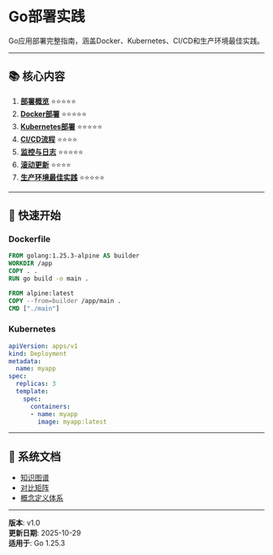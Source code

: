 ﻿# Go部署实践

Go应用部署完整指南，涵盖Docker、Kubernetes、CI/CD和生产环境最佳实践。

---

## 📚 核心内容

1. **[部署概览](./01-部署概览.md)** ⭐⭐⭐⭐⭐
2. **[Docker部署](./02-Docker部署.md)** ⭐⭐⭐⭐⭐
3. **[Kubernetes部署](./03-Kubernetes部署.md)** ⭐⭐⭐⭐⭐
4. **[CI/CD流程](./04-CI-CD流程.md)** ⭐⭐⭐⭐
5. **[监控与日志](./05-监控与日志.md)** ⭐⭐⭐⭐⭐
6. **[滚动更新](./06-滚动更新.md)** ⭐⭐⭐⭐
7. **[生产环境最佳实践](./07-生产环境最佳实践.md)** ⭐⭐⭐⭐⭐

---

## 🚀 快速开始

### Dockerfile

```dockerfile
FROM golang:1.25.3-alpine AS builder
WORKDIR /app
COPY . .
RUN go build -o main .

FROM alpine:latest
COPY --from=builder /app/main .
CMD ["./main"]
```

### Kubernetes

```yaml
apiVersion: apps/v1
kind: Deployment
metadata:
  name: myapp
spec:
  replicas: 3
  template:
    spec:
      containers:
      - name: myapp
        image: myapp:latest
```

---

## 📖 系统文档

- [知识图谱](./00-知识图谱.md)
- [对比矩阵](./00-对比矩阵.md)
- [概念定义体系](./00-概念定义体系.md)

---

**版本**: v1.0  
**更新日期**: 2025-10-29  
**适用于**: Go 1.25.3
